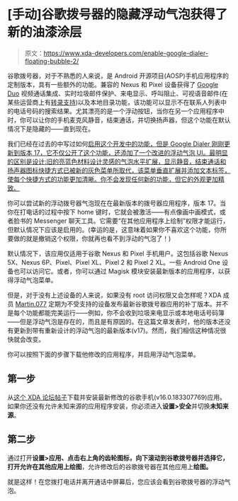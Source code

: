 # [手动]谷歌拨号器的隐藏浮动气泡获得了新的油漆涂层

> 原文：<https://www.xda-developers.com/enable-google-dialer-floating-bubble-2/>

谷歌拨号器，对于不熟悉的人来说，是 Android 开源项目(AOSP)手机应用程序的定制版本，具有一些额外的功能。兼容的 Nexus 和 Pixel 设备获得了 [Google Duo](https://www.xda-developers.com/google-duo-v27-support-multiple-devices-linked-google-account/) 视频通话集成、实时垃圾邮件保护、来电显示、呼叫阻止、可视语音邮件(在某些运营商上有[转录支持](https://www.xda-developers.com/google-dialer-voicemail-transcription-t-mobile/))以及本地目录功能，该功能可以显示不在联系人列表中的电话号码的搜索结果。尤其漂亮的是一个浮动按钮，当你在另一个应用程序中时，你可以让你的手机麦克风静音，结束通话，并切换扬声器，但这个功能在默认情况下是隐藏的——直到现在。

我们已经在过去的中写过如何[启用这个开发中的功能，但是 Google Dialer 刚刚更新到版本 17，它不仅公开了这个功能，还添加了一个改进的浮动气泡 UI。最明显的区别是设计:旧的亮蓝色材料设计灵感的气泡水平扩展，显示静音，结束通话和扬声器图标快捷方式已被新的灰色菜单所取代，该菜单垂直扩展并添加文本标签，使每个快捷方式的功能更加清晰。你不会发现任何新的功能，但它的外观更加精致。](https://www.xda-developers.com/enable-google-dialer-floating-bubble/)

你可以尝试新的浮动拨号器气泡现在在最新版本的拨号器应用程序，版本 17。当你在打电话的过程中按下 home 键时，它就会被激活——有点像画中画模式，或者脸书的 Messenger 聊天工具。它需要“在其他应用程序上绘制”权限才能运行，但默认情况下应该是启用的。(幸运的是，这意味着如果你不喜欢这个功能，你所要做的就是撤销这个权限，你就再也看不到浮动的气泡了！)

默认情况下，该应用仅适用于谷歌 Nexus 和 Pixel 手机用户。这包括谷歌 Nexus 5X、Nexus 6P、Pixel、Pixel XL、Pixel 2 和 Pixel 2 XL。一些 Android One 设备也可以访问它。或者，你可以通过 Magisk 模块安装最新版本的应用程序，以获得浮动气泡菜单。

但是，对于没有上述设备的人来说，如果没有 root 访问权限又会怎样呢？XDA 成员 [Martin.077](https://forum.xda-developers.com/member.php?u=8736584) 定期为不受支持的设备发布最新谷歌拨号器应用的补丁版本。并不是每个功能都能完美运行——例如，你不会收到垃圾来电显示或本地电话号码簿——但是浮动气泡是存在的，而且是有原因的。在这篇文章发表时，他的版本还没有更新到带有重新设计的浮动气泡的最新版本(v17)。然而，我们相信这种情况很快就会改变。

你可以按照下面的步骤下载他修改的应用程序，并启用浮动气泡菜单。

## 第一步

从[这个 XDA 论坛帖子](https://forum.xda-developers.com/android/apps-games/app-google-phone-v14-0-175904292-bubble-t3708218)下载并安装最新修改的谷歌手机(v16.0.183307769)应用。如果你还没有允许未知来源的应用程序安装，你必须进入**设置>安全**并切换**未知来源**。

## 第二步

通过打开**设置>应用、**点击右上角的齿轮图标，向下滚动到谷歌拨号器并选择它，打开**允许在其他应用上绘图**，允许修改后的谷歌拨号器在其他应用上**绘图。**

就是这样！在您拨打电话并离开通话中屏幕后，您应该会看到谷歌拨号器的浮动气泡。
